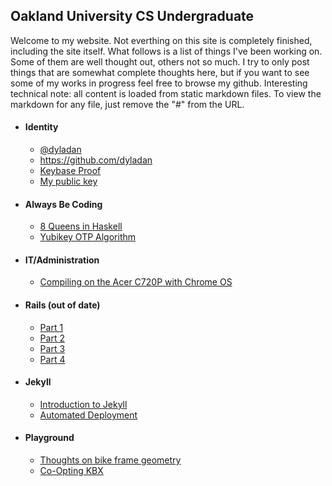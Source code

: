 ## Oakland University CS Undergraduate

Welcome to my website. Not everthing on this site is completely finished,
including the site itself. What follows is a list of things I've been
working on. Some of them are well thought out, others not so much.
I try to only post things that are somewhat complete thoughts here, but
if you want to see some of my works in progress feel free to browse my github.
Interesting technical note: all content is loaded from static markdown files.
To view the markdown for any file, just remove the "#" from the URL.

- #### Identity
  - [@dyladan](https://twitter.com/dyladan)
  - https://github.com/dyladan
  - [Keybase Proof](keybase.txt)
  - [My public key](public.asc)


- #### Always Be Coding
  - [8 Queens in Haskell](#posts/8-queens.md)
  - [Yubikey OTP Algorithm](#posts/yubikey.md)


- #### IT/Administration
  - [Compiling on the Acer C720P with Chrome OS](#posts/c720-compile.md)


- #### Rails (out of date)
  - [Part 1](#posts/rails/your-first-rails-application.md)
  - [Part 2](#posts/rails/your-first-mcv.md)
  - [Part 3](#posts/rails/making-your-blog-useable.md)
  - [Part 4](#posts/rails/securing-your-blog.md)


- #### Jekyll
  - [Introduction to Jekyll](#posts/jekyll/teach-me-how-to-jekyll.md)
  - [Automated Deployment](#posts/jekyll/deploying-with-style.md)


- #### Playground
  - [Thoughts on bike frame geometry](#posts/bike-frames.md)
  - [Co-Opting KBX](#posts/kbx.md)
